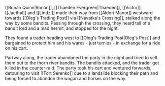 [[Ronán Quinn|Ronán]], [[Thaeden Evergreen|Thaeden]], [[Victor]], [[Jaethal]] and [[Lindzi]] made their way from [[Aldori Manor]] westward towards [[Oleg's Trading Post]] via [[Navatka's Crossing]], stalked along the way by some bandits. Passing through the crossing, they heard tell of a bandit lord and a mad hermit, and stopped for the night.

They found a trader heading west to [[Oleg's Trading Post|Oleg's Post]] and bargained to protect him and his wares - just turnips - in exchange for a ride on his cart.

Partway along, the trader abandoned the party in the night and tried to sell them out to the thorn river bandits. The bandits attacked, and the trader got killed in the counter raid. The party took his cart and ventured forwards, detouring to visit [[Fort Serenko]] due to a landslide blocking their path and being forced to abandon the wagon and horses on the way.